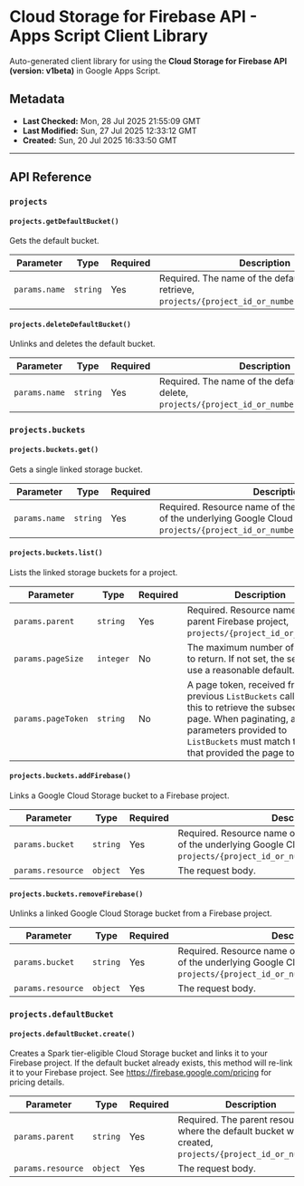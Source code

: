 # Cloud Storage for Firebase API - Apps Script Client Library

Auto-generated client library for using the **Cloud Storage for Firebase API (version: v1beta)** in Google Apps Script.

## Metadata

- **Last Checked:** Mon, 28 Jul 2025 21:55:09 GMT
- **Last Modified:** Sun, 27 Jul 2025 12:33:12 GMT
- **Created:** Sun, 20 Jul 2025 16:33:50 GMT



---

## API Reference

### `projects`

#### `projects.getDefaultBucket()`

Gets the default bucket.

| Parameter | Type | Required | Description |
|---|---|---|---|
| `params.name` | `string` | Yes | Required. The name of the default bucket to retrieve, `projects/{project_id_or_number}/defaultBucket`. |

#### `projects.deleteDefaultBucket()`

Unlinks and deletes the default bucket.

| Parameter | Type | Required | Description |
|---|---|---|---|
| `params.name` | `string` | Yes | Required. The name of the default bucket to delete, `projects/{project_id_or_number}/defaultBucket`. |

### `projects.buckets`

#### `projects.buckets.get()`

Gets a single linked storage bucket.

| Parameter | Type | Required | Description |
|---|---|---|---|
| `params.name` | `string` | Yes | Required. Resource name of the bucket, mirrors the ID of the underlying Google Cloud Storage bucket, `projects/{project_id_or_number}/buckets/{bucket_id}`. |

#### `projects.buckets.list()`

Lists the linked storage buckets for a project.

| Parameter | Type | Required | Description |
|---|---|---|---|
| `params.parent` | `string` | Yes | Required. Resource name of the parent Firebase project, `projects/{project_id_or_number}`. |
| `params.pageSize` | `integer` | No | The maximum number of buckets to return. If not set, the server will use a reasonable default. |
| `params.pageToken` | `string` | No | A page token, received from a previous `ListBuckets` call. Provide this to retrieve the subsequent page. When paginating, all other parameters provided to `ListBuckets` must match the call that provided the page token. |

#### `projects.buckets.addFirebase()`

Links a Google Cloud Storage bucket to a Firebase project.

| Parameter | Type | Required | Description |
|---|---|---|---|
| `params.bucket` | `string` | Yes | Required. Resource name of the bucket, mirrors the ID of the underlying Google Cloud Storage bucket, `projects/{project_id_or_number}/buckets/{bucket_id}`. |
| `params.resource` | `object` | Yes | The request body. |

#### `projects.buckets.removeFirebase()`

Unlinks a linked Google Cloud Storage bucket from a Firebase project.

| Parameter | Type | Required | Description |
|---|---|---|---|
| `params.bucket` | `string` | Yes | Required. Resource name of the bucket, mirrors the ID of the underlying Google Cloud Storage bucket, `projects/{project_id_or_number}/buckets/{bucket_id}`. |
| `params.resource` | `object` | Yes | The request body. |

### `projects.defaultBucket`

#### `projects.defaultBucket.create()`

Creates a Spark tier-eligible Cloud Storage bucket and links it to your Firebase project. If the default bucket already exists, this method will re-link it to your Firebase project. See https://firebase.google.com/pricing for pricing details.

| Parameter | Type | Required | Description |
|---|---|---|---|
| `params.parent` | `string` | Yes | Required. The parent resource where the default bucket will be created, `projects/{project_id_or_number}`. |
| `params.resource` | `object` | Yes | The request body. |
